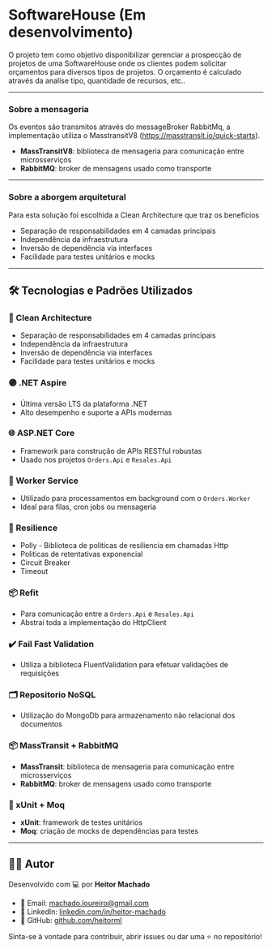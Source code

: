 # SoftwareHouse (Em desenvolvimento)

O projeto tem como objetivo disponibilizar gerenciar a prospecção de projetos de uma SoftwareHouse onde os clientes podem solicitar orçamentos para diversos tipos de projetos.
O orçamento é calculado através da analise tipo, quantidade de recursos, etc..


---

### Sobre a mensageria 

Os eventos são transmitos através do messageBroker RabbitMq, a implementação utiliza o MasstransitV8 (https://masstransit.io/quick-starts).
- **MassTransitV8**: biblioteca de mensageria para comunicação entre microsserviços
- **RabbitMQ**: broker de mensagens usado como transporte

---
### Sobre a aborgem arquitetural

Para esta solução foi escolhida a Clean Architecture que traz os benefícios

- Separação de responsabilidades em 4 camadas principais
- Independência da infraestrutura
- Inversão de dependência via interfaces
- Facilidade para testes unitários e mocks

---

## 🛠️ Tecnologias e Padrões Utilizados

### 🧼 Clean Architecture
- Separação de responsabilidades em 4 camadas principais
- Independência da infraestrutura
- Inversão de dependência via interfaces
- Facilidade para testes unitários e mocks

### 🟣 .NET Aspire
- Última versão LTS da plataforma .NET
- Alto desempenho e suporte a APIs modernas

### 🌐 ASP.NET Core
- Framework para construção de APIs RESTful robustas
- Usado nos projetos `Orders.Api` e `Resales.Api`

### 🔁 Worker Service
- Utilizado para processamentos em background com o `Orders.Worker`
- Ideal para filas, cron jobs ou mensageria

### 🧼 Resilience 
- Polly - Biblioteca de politicas de resiliencia em chamadas Http
- Politicas de retentativas exponencial
- Circuit Breaker
- Timeout

### 📦 Refit 
- Para comunicação entre a `Orders.Api` e `Resales.Api`
- Abstrai toda a implementação do HttpClient 

### ✔️ Fail Fast Validation 
- Utiliza a biblioteca FluentValidation para efetuar validações de requisições

### 🗂️ Repositorio NoSQL 
- Utilização do MongoDb para armazenamento não relacional dos documentos  

### 📦 MassTransit + RabbitMQ
- **MassTransit**: biblioteca de mensageria para comunicação entre microsserviços
- **RabbitMQ**: broker de mensagens usado como transporte

### 🧪 xUnit + Moq
- **xUnit**: framework de testes unitários
- **Moq**: criação de mocks de dependências para testes



---

## 👨‍💻 Autor

Desenvolvido com 💻 por **Heitor Machado**

- 📧 Email: machado.loureiro@gmail.com  
- 💼 LinkedIn: [linkedin.com/in/heitor-machado](https://www.linkedin.com/in/heitor-machado-45725982/)  
- 🐙 GitHub: [github.com/heitorml](https://github.com/heitorml)  

Sinta-se à vontade para contribuir, abrir issues ou dar uma ⭐ no repositório!
